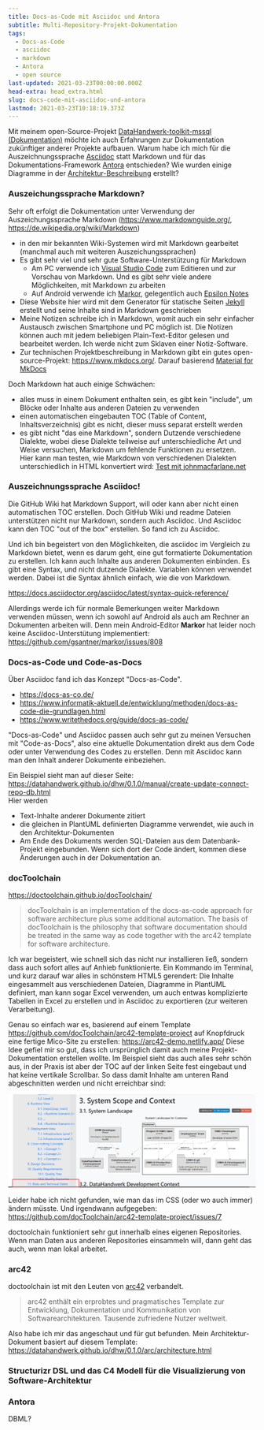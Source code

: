 ```yaml
---
title: Docs-as-Code mit Asciidoc und Antora
subtitle: Multi-Repository-Projekt-Dokumentation
tags:
  - Docs-as-Code
  - asciidoc
  - markdown
  - Antora
  - open source
last-updated: 2021-03-23T00:00:00.000Z
head-extra: head_extra.html
slug: docs-code-mit-asciidoc-und-antora
lastmod: 2021-03-23T10:18:19.373Z
---
```


Mit meinem open-Source-Projekt [DataHandwerk-toolkit-mssql (Dokumentation)](https://datahandwerk.github.io) möchte ich auch Erfahrungen zur Dokumentation zukünftiger anderer Projekte aufbauen. Warum habe ich mich für die Auszeichnungssprache [Asciidoc](https://docs.asciidoctor.org/asciidoc/latest/syntax-quick-reference/) statt Markdown und für das Dokumentations-Framework [Antora](https://antora.org/) entschieden? Wie wurden einige Diagramme in der [Architektur-Beschreibung](https://datahandwerk.github.io/dhw/0.1.0/arc/architecture.html) erstellt?

### Auszeichungssprache Markdown?

Sehr oft erfolgt die Dokumentation unter Verwendung der Auszeichungssprache Markdown (https://www.markdownguide.org/, https://de.wikipedia.org/wiki/Markdown)

- in den mir bekannten Wiki-Systemen wird mit Markdown gearbeitet (manchmal auch mit weiteren Auszeichungssprachen)
- Es gibt sehr viel und sehr gute Software-Unterstützung für Markdown
  - Am PC verwende ich [Visual Studio Code](https://code.visualstudio.com/) zum Editieren und zur Vorschau von Markdown. Und es gibt sehr viele andere Möglichkeiten, mit Markdown zu arbeiten
  - Auf Android verwende ich [Markor](https://gsantner.net/project/markor.html), gelegentlich auch [Epsilon Notes](http://epsilonexpert.com/e/index.php?i=1)
- Diese Website hier wird mit dem Generator für statische Seiten [Jekyll](https://jekyllrb.com/) erstellt und seine Inhalte sind in Markdown geschrieben
- Meine Notizen schreibe ich in Markdown, womit auch ein sehr einfacher Austausch zwischen Smartphone und PC möglich ist. Die Notizen können auch mit jedem beliebigen Plain-Text-Editor gelesen und bearbeitet werden. Ich werde nicht zum Sklaven einer Notiz-Software.
- Zur technischen Projektbeschreibung in Markdown gibt ein gutes open-source-Projekt: https://www.mkdocs.org/. Darauf basierend [Material for MkDocs](https://squidfunk.github.io/mkdocs-material/)

Doch Markdown hat auch einige Schwächen:

- alles muss in einem Dokument enthalten sein, es gibt kein "include", um Blöcke oder Inhalte aus anderen Dateien zu verwenden
- einen automatischen eingebauten TOC (Table of Content, Inhaltsverzeichnis) gibt es nicht, dieser muss separat erstellt werden
- es gibt nicht "das eine Markdown", sondern Dutzende verschiedene Dialekte, wobei diese Dialekte teilweise auf unterschiedliche Art und Weise versuchen, Markdown um fehlende Funktionen zu ersetzen.  
  Hier kann man testen, wie Markdown von verschiedenen Dialekten unterschiedlich in HTML konvertiert wird: [Test mit johnmacfarlane.net](https://johnmacfarlane.net/babelmark2/?normalize=1&text=*+A%0A+*+B%0A++*+C%0A+++*+D%0A++++*+E%0A+++++*+F%0A++++++*+G)

### Auszeichnungssprache Asciidoc!

Die GitHub Wiki hat Markdown Support, will oder kann aber nicht einen automatischen TOC erstellen. Doch GitHub Wiki und readme Dateien unterstützen nicht nur Markdown, sondern auch Asciidoc. Und Asciidoc kann den TOC "out of the box" erstellen. So fand ich zu Asciidoc.

Und ich bin begeistert von den Möglichkeiten, die asciidoc im Vergleich zu Markdown bietet, wenn es darum geht, eine gut formatierte Dokumentation zu erstellen. Ich kann auch Inhalte aus anderen Dokumenten einbinden. Es gibt eine Syntax, und nicht dutzende Dialekte. Variablen können verwendet werden. Dabei ist die Syntax ähnlich einfach, wie die von Markdown.

https://docs.asciidoctor.org/asciidoc/latest/syntax-quick-reference/

Allerdings werde ich für normale Bemerkungen weiter Markdown verwenden müssen, wenn ich sowohl auf Android als auch am Rechner an Dokumenten arbeiten will. Denn mein Android-Editor **Markor** hat leider noch keine Asciidoc-Unterstütung implementiert: https://github.com/gsantner/markor/issues/808

### Docs-as-Code und Code-as-Docs

Über Asciidoc fand ich das Konzept "Docs-as-Code".

- https://docs-as-co.de/
- https://www.informatik-aktuell.de/entwicklung/methoden/docs-as-code-die-grundlagen.html
- https://www.writethedocs.org/guide/docs-as-code/

"Docs-as-Code" und Asciidoc passen auch sehr gut zu meinen Versuchen mit "Code-as-Docs", also eine aktuelle Dokumentation direkt aus dem Code oder unter Verwendung des Codes zu erstellen. Denn mit Asciidoc kann man den Inhalt anderer Dokumente einbeziehen.

Ein Beispiel sieht man auf dieser Seite: https://datahandwerk.github.io/dhw/0.1.0/manual/create-update-connect-repo-db.html  
Hier werden

- Text-Inhalte anderer Dokumente zitiert
- die gleichen in PlantUML definierten Diagramme verwendet, wie auch in den Architektur-Dokumenten
- Am Ende des Dokuments werden SQL-Dateien aus dem Datenbank-Projekt eingebunden. Wenn sich dort der Code ändert, kommen diese Änderungen auch in der Dokumentation an.

### docToolchain

https://doctoolchain.github.io/docToolchain/

>docToolchain is an implementation of the docs-as-code approach for software architecture plus some additional automation. The basis of docToolchain is the philosophy that software documentation should be treated in the same way as code together with the arc42 template for software architecture.

Ich war begeistert, wie schnell sich das nicht nur installieren ließ, sondern dass auch sofort alles auf Anhieb funktionierte. Ein Kommando im Terminal, und kurz darauf war alles in schönstem HTML5 gerendert: Die Inhalte eingesammelt aus verschiedenen Dateien, Diagramme in PlantUML definiert, man kann sogar Excel verwenden, um auch entwas komplizierte Tabellen in Excel zu erstellen und in Asciidoc zu exportieren (zur weiteren Verarbeitung).

Genau so einfach war es, basierend auf einem Template https://github.com/docToolchain/arc42-template-project auf Knopfdruck eine fertige Mico-Site zu erstellen: https://arc42-demo.netlify.app/ Diese Idee gefiel mir so gut, dass ich ursprünglich damit auch meine Projekt-Dokumentation erstellen wollte. Im Beispiel sieht das auch alles sehr schön aus, in der Praxis ist aber der TOC auf der linken Seite fest eingebaut und hat keine vertikale Scrollbar. So dass damit Inhalte am unteren Rand abgeschnitten werden und nicht erreichbar sind:  

![](/assets/img/blog/Docs-as-code-mit-asciidoc_2021-03-26-01-41-35.png)

Leider habe ich nicht gefunden, wie man das im CSS (oder wo auch immer) ändern müsste. Und irgendwann aufgegeben: https://github.com/docToolchain/arc42-template-project/issues/7

doctoolchain funktioniert sehr gut innerhalb eines eigenen Repositories. Wenn man Daten aus anderen Repositories einsammeln will, dann geht das auch, wenn man lokal arbeitet.

### arc42

doctoolchain ist mit den Leuten von [arc42](https://arc42.org/) verbandelt.

>arc42 enthält ein erprobtes und pragmatisches Template zur Entwicklung, Dokumentation und Kommunikation von Softwarearchitekturen. Tausende zufriedene Nutzer weltweit.

Also habe ich mir das angeschaut und für gut befunden. Mein Architektur-Dokument basiert auf diesem Template: https://datahandwerk.github.io/dhw/0.1.0/arc/architecture.html

### Structurizr DSL und das C4 Modell für die Visualizierung von Software-Architektur




### Antora

DBML?
